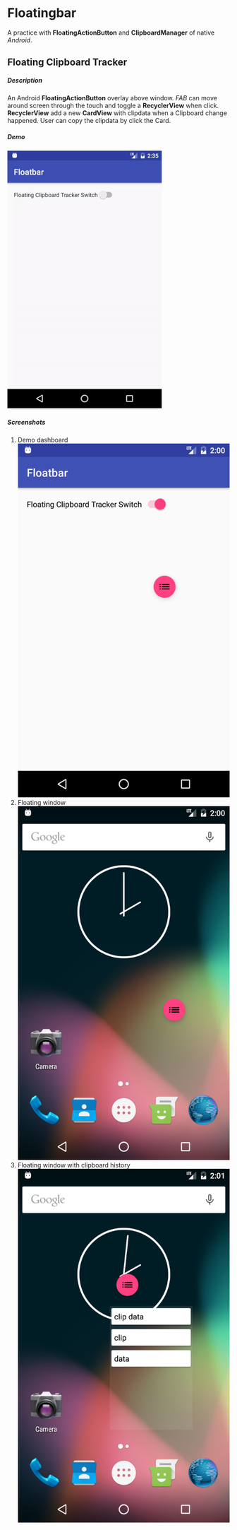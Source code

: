 # Floatingbar
A practice with **FloatingActionButton** and **ClipboardManager** of native *Android*.

## Floating Clipboard Tracker
##### Description
An Android **FloatingActionButton** overlay above window. *FAB* can move around screen through the touch and toggle a **RecyclerView** when click. **RecyclerView** add a new **CardView** with clipdata when a Clipboard change happened. User can copy the clipdata by click the Card.
##### Demo
![alt text](https://github.com/wangrunz/Floatbar/blob/master/screenshot/demo.gif?raw=true "demo 1")
##### Screenshots
1. Demo dashboard
![alt text](https://github.com/wangrunz/Floatbar/blob/master/screenshot/Screenshot_1478804438.png?raw=true "screenshot 1")
2. Floating window
![alt text](https://github.com/wangrunz/Floatbar/blob/master/screenshot/Screenshot_1478804448.png?raw=true "screenshot 2")
3. Floating window with clipboard history
![alt text](https://github.com/wangrunz/Floatbar/blob/master/screenshot/Screenshot_1478804493.png?raw=true "screenshot 3")

